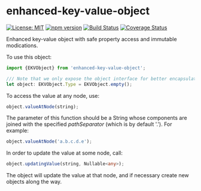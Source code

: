 # enhanced-key-value-object

[![License: MIT](https://img.shields.io/badge/License-MIT-yellow.svg)](https://opensource.org/licenses/MIT)
[![npm version](https://badge.fury.io/js/enhanced-key-value-object.svg?dummy=false)](https://badge.fury.io/js/enhanced-key-value-object?dummy=false)
[![Build Status](https://travis-ci.org/protoman92/enhanced-key-value-object.svg?branch=master&dummy=false)](https://travis-ci.org/protoman92/enhanced-key-value-object?dummy=false)
[![Coverage Status](https://coveralls.io/repos/github/protoman92/enhanced-key-value-object/badge.svg?branch=master&dummy=false)](https://coveralls.io/github/protoman92/enhanced-key-value-object?branch=master&dummy=false)

Enhanced key-value object with safe property access and immutable modications.

To use this object:

```typescript
import {EKVObject} from 'enhanced-key-value-object';

/// Note that we only expose the object interface for better encapsulation.
let object: EKVObject.Type = EKVObject.empty();
```

To access the value at any node, use:

```typescript
object.valueAtNode(string);
```

The parameter of this function should be a String whose components are joined with the specified _pathSeparator_ (which is by default '.'). For example:

```typescript
object.valueAtNode('a.b.c.d.e');
```

In order to update the value at some node, call:

```typescript
object.updatingValue(string, Nullable<any>);
```

The object will update the value at that node, and if necessary create new objects along the way.
